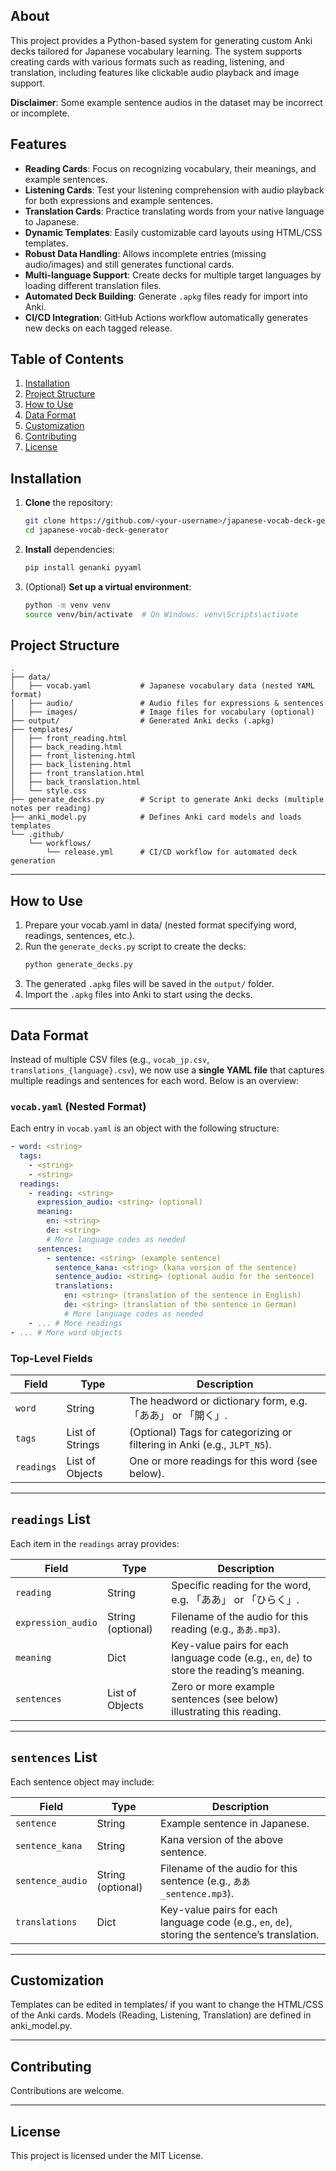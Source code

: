 
## About

This project provides a Python-based system for generating custom Anki decks tailored for Japanese vocabulary learning. The system supports creating cards with various formats such as reading, listening, and translation, including features like clickable audio playback and image support.

**Disclaimer**: Some example sentence audios in the dataset may be incorrect or incomplete.

## Features

- **Reading Cards**: Focus on recognizing vocabulary, their meanings, and example sentences.  
- **Listening Cards**: Test your listening comprehension with audio playback for both expressions and example sentences.  
- **Translation Cards**: Practice translating words from your native language to Japanese.  
- **Dynamic Templates**: Easily customizable card layouts using HTML/CSS templates.  
- **Robust Data Handling**: Allows incomplete entries (missing audio/images) and still generates functional cards.  
- **Multi-language Support**: Create decks for multiple target languages by loading different translation files.  
- **Automated Deck Building**: Generate `.apkg` files ready for import into Anki.  
- **CI/CD Integration**: GitHub Actions workflow automatically generates new decks on each tagged release.

## Table of Contents

1. [Installation](#installation)  
2. [Project Structure](#project-structure)  
3. [How to Use](#how-to-use)  
4. [Data Format](#data-format)  
5. [Customization](#customization)  
6. [Contributing](#contributing)  
7. [License](#license)

## Installation

1. **Clone** the repository:
    ```bash
    git clone https://github.com/<your-username>/japanese-vocab-deck-generator.git
    cd japanese-vocab-deck-generator
    ```

2. **Install** dependencies:
    ```bash
    pip install genanki pyyaml
    ```

3. (Optional) **Set up a virtual environment**:
    ```bash
    python -m venv venv
    source venv/bin/activate  # On Windows: venv\Scripts\activate
    ```

## Project Structure

```plaintext
.
├── data/
│   ├── vocab.yaml           # Japanese vocabulary data (nested YAML format)
│   ├── audio/               # Audio files for expressions & sentences
│   ├── images/              # Image files for vocabulary (optional)
├── output/                  # Generated Anki decks (.apkg)
├── templates/
│   ├── front_reading.html
│   ├── back_reading.html
│   ├── front_listening.html
│   ├── back_listening.html
│   ├── front_translation.html
│   ├── back_translation.html
│   └── style.css
├── generate_decks.py        # Script to generate Anki decks (multiple notes per reading)
├── anki_model.py            # Defines Anki card models and loads templates
└── .github/
    └── workflows/
        └── release.yml      # CI/CD workflow for automated deck generation
```

---

## How to Use

1. Prepare your vocab.yaml in data/ (nested format specifying word, readings, sentences, etc.).
2. Run the `generate_decks.py` script to create the decks:
   ```bash
   python generate_decks.py
   ```
3. The generated `.apkg` files will be saved in the `output/` folder.
4. Import the `.apkg` files into Anki to start using the decks.

---

## Data Format 

Instead of multiple CSV files (e.g., `vocab_jp.csv`, `translations_{language}.csv`), we now use a **single YAML file** that captures multiple readings and sentences for each word. Below is an overview:

### `vocab.yaml` (Nested Format)

Each entry in `vocab.yaml` is an object with the following structure:

```yaml
- word: <string>
  tags:
    - <string>
    - <string>
  readings:
    - reading: <string>
      expression_audio: <string> (optional)
      meaning:
        en: <string>
        de: <string> 
        # More language codes as needed
      sentences:
        - sentence: <string> (example sentence)
          sentence_kana: <string> (kana version of the sentence)
          sentence_audio: <string> (optional audio for the sentence)
          translations:
            en: <string> (translation of the sentence in English)
            de: <string> (translation of the sentence in German)
            # More language codes as needed
    - ... # More readings
- ... # More word objects
```
### Top-Level Fields

| Field | Type               | Description                                                                  |
|------ |--------------------|------------------------------------------------------------------------------|
| `word` | String            | The headword or dictionary form, e.g. 「ああ」 or 「開く」.                   |
| `tags` | List of Strings   | (Optional) Tags for categorizing or filtering in Anki (e.g., `JLPT_N5`).      |
| `readings` | List of Objects | One or more readings for this word (see below).                            |

---

## `readings` List

Each item in the `readings` array provides:

| Field              | Type               | Description                                                                                          |
|--------------------|--------------------|------------------------------------------------------------------------------------------------------|
| `reading`          | String             | Specific reading for the word, e.g. 「ああ」 or 「ひらく」.                                           |
| `expression_audio` | String (optional)  | Filename of the audio for this reading (e.g., `ああ.mp3`).                                           |
| `meaning`          | Dict               | Key-value pairs for each language code (e.g., `en`, `de`) to store the reading’s meaning.           |
| `sentences`        | List of Objects    | Zero or more example sentences (see below) illustrating this reading.                               |

---

## `sentences` List

Each sentence object may include:

| Field            | Type               | Description                                                                                          |
|------------------|--------------------|------------------------------------------------------------------------------------------------------|
| `sentence`       | String             | Example sentence in Japanese.                                                                        |
| `sentence_kana`  | String             | Kana version of the above sentence.                                                                  |
| `sentence_audio` | String (optional)  | Filename of the audio for this sentence (e.g., `ああ_sentence.mp3`).                                 |
| `translations`   | Dict               | Key-value pairs for each language code (e.g., `en`, `de`), storing the sentence’s translation.       |


---

## Customization

Templates can be edited in templates/ if you want to change the HTML/CSS of the Anki cards.
Models (Reading, Listening, Translation) are defined in anki_model.py.

---

## Contributing

Contributions are welcome.

---

## License

This project is licensed under the MIT License.

